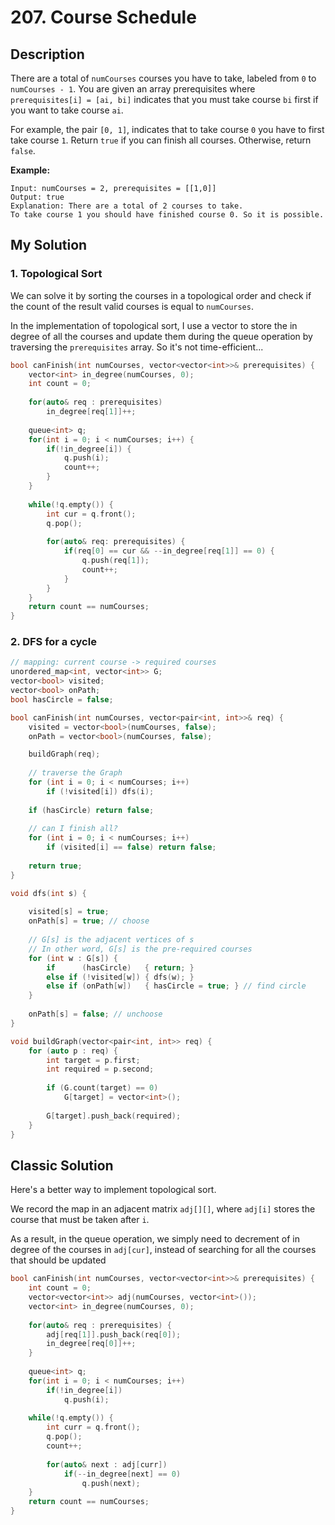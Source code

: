 # 207. Course Schedule

## Description
There are a total of `numCourses` courses you have to take, labeled from `0` to `numCourses - 1`. You are given an array prerequisites where `prerequisites[i] = [ai, bi]` indicates that you must take course `bi` first if you want to take course `ai`.

For example, the pair `[0, 1]`, indicates that to take course `0` you have to first take course `1`.
Return `true` if you can finish all courses. Otherwise, return `false`.


**Example:**
```
Input: numCourses = 2, prerequisites = [[1,0]]
Output: true
Explanation: There are a total of 2 courses to take. 
To take course 1 you should have finished course 0. So it is possible.
```

## My Solution
### 1. Topological Sort
We can solve it by sorting the courses in a topological order and check if the count of the result valid courses is equal to `numCourses`.

In the implementation of topological sort, I use a vector to store the in degree of all the courses and update them during the queue operation by traversing the `prerequisites` array. So it's not time-efficient...

```C++
bool canFinish(int numCourses, vector<vector<int>>& prerequisites) {
    vector<int> in_degree(numCourses, 0);
    int count = 0;
    
    for(auto& req : prerequisites)
        in_degree[req[1]]++;
    
    queue<int> q;
    for(int i = 0; i < numCourses; i++) {
        if(!in_degree[i]) {
            q.push(i);
            count++;
        }
    }
    
    while(!q.empty()) {
        int cur = q.front();
        q.pop();
        
        for(auto& req: prerequisites) {
            if(req[0] == cur && --in_degree[req[1]] == 0) {
                q.push(req[1]);
                count++;
            }
        }
    }
    return count == numCourses;
}
```

### 2. DFS for a cycle
```C++
// mapping: current course -> required courses
unordered_map<int, vector<int>> G;
vector<bool> visited;
vector<bool> onPath;
bool hasCircle = false;

bool canFinish(int numCourses, vector<pair<int, int>>& req) {
    visited = vector<bool>(numCourses, false);
    onPath = vector<bool>(numCourses, false);

    buildGraph(req);
    
    // traverse the Graph
    for (int i = 0; i < numCourses; i++)
        if (!visited[i]) dfs(i);
    
    if (hasCircle) return false;
    
    // can I finish all?
    for (int i = 0; i < numCourses; i++) 
        if (visited[i] == false) return false;
    
    return true;
}

void dfs(int s) {
    
    visited[s] = true;
    onPath[s] = true; // choose
    
    // G[s] is the adjacent vertices of s
    // In other word, G[s] is the pre-required courses
    for (int w : G[s]) {
        if      (hasCircle)   { return; } 
        else if (!visited[w]) { dfs(w); } 
        else if (onPath[w])   { hasCircle = true; } // find circle 
    }
    
    onPath[s] = false; // unchoose
}

void buildGraph(vector<pair<int, int>> req) {
    for (auto p : req) {
        int target = p.first;
        int required = p.second;
        
        if (G.count(target) == 0)
            G[target] = vector<int>();
        
        G[target].push_back(required);
    }
}
```

## Classic Solution
Here's a better way to implement topological sort.

We record the map in an adjacent matrix `adj[][]`, where `adj[i]` stores the course that must be taken after `i`.

As a result, in the queue operation, we simply need to decrement of in degree of the courses in `adj[cur]`, instead of searching for all the courses that should be updated

```C++
bool canFinish(int numCourses, vector<vector<int>>& prerequisites) {
    int count = 0;
    vector<vector<int>> adj(numCourses, vector<int>());
    vector<int> in_degree(numCourses, 0);
    
    for(auto& req : prerequisites) {
        adj[req[1]].push_back(req[0]);
        in_degree[req[0]]++;
    }
    
    queue<int> q;
    for(int i = 0; i < numCourses; i++)
        if(!in_degree[i])
            q.push(i);
    
    while(!q.empty()) {
        int curr = q.front();
        q.pop();
        count++;
        
        for(auto& next : adj[curr])
            if(--in_degree[next] == 0)
                q.push(next);
    }
    return count == numCourses;
}
```